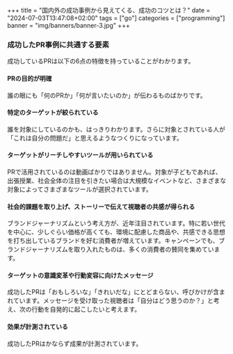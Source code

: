 +++
title = "国内外の成功事例から見えてくる、成功のコツとは？"
date = "2024-07-03T13:47:08+02:00"
tags = ["go"]
categories = ["programming"]
banner = "img/banners/banner-3.jpg"
+++

### 成功したPR事例に共通する要素

成功しているPRは以下の6点の特徴を持っていることがわかります。

#### PRの目的が明確

誰の眼にも「何のPRか」「何が言いたいのか」が伝わるものばかりです。
 
#### 特定のターゲットが絞られている

誰を対象にしているのかも、はっきりわかります。さらに対象とされている人が「これは自分の問題だ」と思えるようなつくりになっています。
 
#### ターゲットがリーチしやすいツールが用いられている

PRで活用されているのは動画ばかりではありません。対象が子どもであれば、出張授業、社会全体の注目を引きたい場合は大規模なイベントなど、さまざまな対象によってさまざまなツールが選択されています。
 
#### 社会的課題を取り上げ、ストーリーで伝えて視聴者の共感が得られる

ブランドジャーナリズムという考え方が、近年注目されています。特に若い世代を中心に、少しぐらい価格が高くても、環境に配慮した商品や、共感できる思想を打ち出しているブランドを好む消費者が増えています。キャンペーンでも、ブランドジャーナリズムを取り入れたものは、多くの消費者の賛同を集めています。
 
#### ターゲットの意識変革や行動変容に向けたメッセージ

成功したPRは「おもしろいな」「きれいだな」にとどまらない、呼びかけが含まれています。メッセージを受け取った視聴者は「自分はどう思うのか？」と考え、次の行動を自発的に起こしたいと考えます。
 
#### 効果が計測されている

成功したPRはかならず成果が計測されています。
